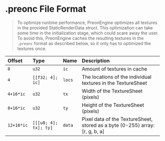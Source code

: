 # .preonc File Format

> To optimize runtime performance, PreonEngine optimizes all textures in the provided StaticRenderData struct. This optimization can take some time in the initialization stage, which could scare away the user. To avoid this, PreonEngine caches the resulting textures in the `.preonc` format as described below, so it only has to optimized the textures once.

Offset     | Type                  | Name   | Description
:--        |:--                    |:--     |:--
`0`        | `u32`                 | `ic`   | Amount of textures in cache
`4`        | `[[f32; 4]; ic]`      | `locs` | The locations of the individual textures in the TextureSheet
`4+16*ic`  | `u32`                 | `tx`   | Width of the TextureSheet (pixels)
`8+16*ic`  | `u32`                 | `ty`   | Height of the TextureSheet (pixels)
`12+16*ic` | `[[[u8; 4]; tx]; ty]` | `data` | Pixel data of the TextureSheet, stored as a byte (0-255) array: [r, g, b, a]
